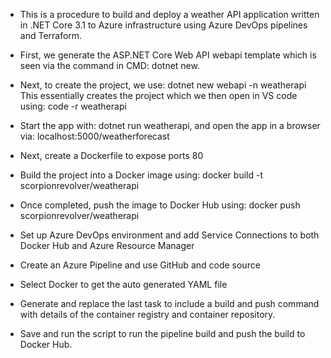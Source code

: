 - This is a procedure to build and deploy a weather API application written in .NET Core 3.1 to Azure infrastructure using Azure DevOps pipelines and Terraform.

- First, we generate the ASP.NET Core Web API webapi template which is seen via the command in CMD: dotnet new.

- Next, to create the project, we use: dotnet new webapi -n weatherapi
 This essentially creates the project which we then open in VS code using: code -r weatherapi

- Start the app with: dotnet run weatherapi, and open the app in a browser via: localhost:5000/weatherforecast

- Next, create a Dockerfile to expose ports 80

- Build the project into a Docker image using: docker build -t scorpionrevolver/weatherapi

- Once completed, push the image to Docker Hub using: docker push scorpionrevolver/weatherapi

- Set up Azure DevOps environment and add Service Connections to both Docker Hub and Azure Resource Manager

- Create an Azure Pipeline and use GitHub and code source

- Select Docker to get the auto generated YAML file

- Generate and replace the last task to include a build and push command with details of the container registry and container repository.

- Save and run the script to run the pipeline build and push the build to Docker Hub.